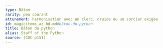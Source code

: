 ```yaml
---
type: Bâton
rarity: peu courant
attunement: harmonisation avec un clerc, druide ou un sorcier exigée
id: magicitems_az_hd.md#bâton-du-python
title: Bâton du python
alias: Staff of the Python
source: (CDC p151)
---
```


